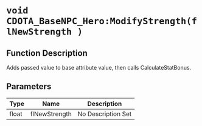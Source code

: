 # `void CDOTA_BaseNPC_Hero:ModifyStrength(flNewStrength )`
## Function Description
Adds passed value to base attribute value, then calls CalculateStatBonus.
## Parameters
Type|Name|Description
--|--|--
float|flNewStrength|No Description Set

